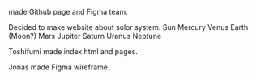 made Github page and Figma team.

Decided to make website about solor system.
    Sun
    Mercury
    Venus
    Earth
    (Moon?)
    Mars
    Jupiter
    Saturn
    Uranus
    Neptune

Toshifumi made index.html and pages.

Jonas made Figma wireframe.



